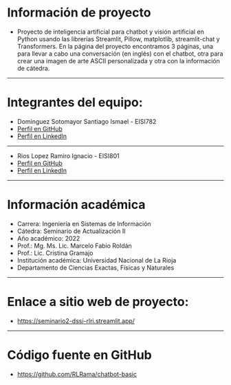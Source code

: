 # Información de proyecto
- Proyecto de inteligencia artificial para chatbot y visión artificial en Python usando las librerías Streamlit, Pillow, matplotlib, streamlit-chat y Transformers. En la página del proyecto encontramos 3 páginas, una para llevar a cabo una conversación (en inglés) con el chatbot, otra para crear una imagen de arte ASCII personalizada y otra con la información de cátedra.
---
# Integrantes del equipo:
- Dominguez Sotomayor Santiago Ismael - EISI782
- [Perfil en GitHub](https://github.com/SantiDominguez1)
- [Perfil en LinkedIn](https://www.linkedin.com/in/santiago-ismael-dominguez-sotomayor-a55009225//)
---
- Rios Lopez Ramiro Ignacio - EISI801
- [Perfil en GitHub](https://github.com/RLRama)
- [Perfil en LinkedIn](https://www.linkedin.com/in/ramiro-ignacio-rios-lopez-bb1006225/)
---
# Información académica
- Carrera: Ingeniería en Sistemas de Información
- Cátedra: Seminario de Actualización II
- Año académico: 2022
- Prof.: Mg. Ms. Lic. Marcelo Fabio Roldán
- Prof.: Lic. Cristina Gramajo
- Institución académica: Universidad Nacional de La Rioja
- Departamento de Ciencias Exactas, Físicas y Naturales
---
# Enlace a sitio web de proyecto:
- https://seminario2-dssi-rlri.streamlit.app/
---
# Código fuente en GitHub
- https://github.com/RLRama/chatbot-basic